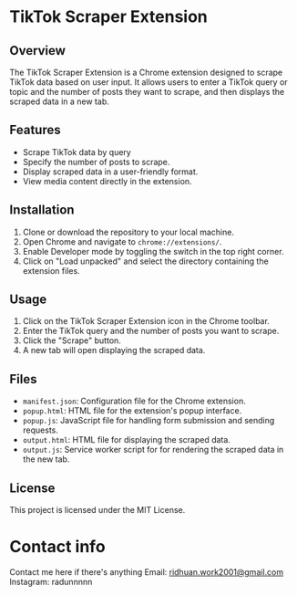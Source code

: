 # TikTok Scraper Extension

## Overview
The TikTok Scraper Extension is a Chrome extension designed to scrape TikTok data based on user input. It allows users to enter a TikTok query or topic and the number of posts they want to scrape, and then displays the scraped data in a new tab.

## Features
- Scrape TikTok data by query
- Specify the number of posts to scrape.
- Display scraped data in a user-friendly format.
- View media content directly in the extension.

## Installation
1. Clone or download the repository to your local machine.
2. Open Chrome and navigate to `chrome://extensions/`.
3. Enable Developer mode by toggling the switch in the top right corner.
4. Click on "Load unpacked" and select the directory containing the extension files.

## Usage
1. Click on the TikTok Scraper Extension icon in the Chrome toolbar.
2. Enter the TikTok query and the number of posts you want to scrape.
3. Click the "Scrape" button.
4. A new tab will open displaying the scraped data.

## Files
- `manifest.json`: Configuration file for the Chrome extension.
- `popup.html`: HTML file for the extension's popup interface.
- `popup.js`: JavaScript file for handling form submission and sending requests.
- `output.html`: HTML file for displaying the scraped data.
- `output.js`: Service worker script for for rendering the scraped data in the new tab.

## License
This project is licensed under the MIT License.


# Contact info
Contact me here if there's anything 
Email: ridhuan.work2001@gmail.com
Instagram: radunnnnn


